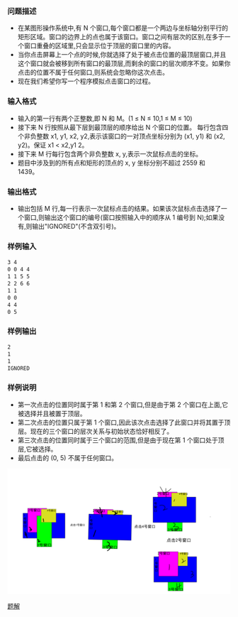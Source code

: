 ### 问题描述
* 在某图形操作系统中,有 N 个窗口,每个窗口都是一个两边与坐标轴分别平行的矩形区域。窗口的边界上的点也属于该窗口。窗口之间有层次的区别,在多于一个窗口重叠的区域里,只会显示位于顶层的窗口里的内容。
* 当你点击屏幕上一个点的时候,你就选择了处于被点击位置的最顶层窗口,并且这个窗口就会被移到所有窗口的最顶层,而剩余的窗口的层次顺序不变。如果你点击的位置不属于任何窗口,则系统会忽略你这次点击。
* 现在我们希望你写一个程序模拟点击窗口的过程。
### 输入格式
* 输入的第一行有两个正整数,即 N 和 M。(1 ≤ N ≤ 10,1 ≤ M ≤ 10)
* 接下来 N 行按照从最下层到最顶层的顺序给出 N 个窗口的位置。 每行包含四个非负整数 x1, y1, x2, y2,表示该窗口的一对顶点坐标分别为 (x1, y1) 和 (x2, y2)。保证 x1 < x2,y1 2。
* 接下来 M 行每行包含两个非负整数 x, y,表示一次鼠标点击的坐标。
* 题目中涉及到的所有点和矩形的顶点的 x, y 坐标分别不超过 2559 和　　1439。
### 输出格式
* 输出包括 M 行,每一行表示一次鼠标点击的结果。如果该次鼠标点击选择了一个窗口,则输出这个窗口的编号(窗口按照输入中的顺序从 1 编号到 N);如果没有,则输出"IGNORED"(不含双引号)。
### 样例输入
```
3 4
0 0 4 4
1 1 5 5
2 2 6 6
1 1
0 0
4 4
0 5
```
### 样例输出
```
2
1
1
IGNORED
```
### 样例说明
* 第一次点击的位置同时属于第 1 和第 2 个窗口,但是由于第 2 个窗口在上面,它被选择并且被置于顶层。
* 第二次点击的位置只属于第 1 个窗口,因此该次点击选择了此窗口并将其置于顶层。现在的三个窗口的层次关系与初始状态恰好相反了。
* 第三次点击的位置同时属于三个窗口的范围,但是由于现在第 1 个窗口处于顶层,它被选择。
* 最后点击的 (0, 5) 不属于任何窗口。


![](https://github.com/BinGYiZhanG/aoapc-book/blob/master/CCF/Images/201403-2%E7%AA%97%E5%8F%A3_%E7%94%BB%E6%9D%BF%201.jpg)




[题解](https://blog.csdn.net/tigerisland45/article/details/54782238#comments)

